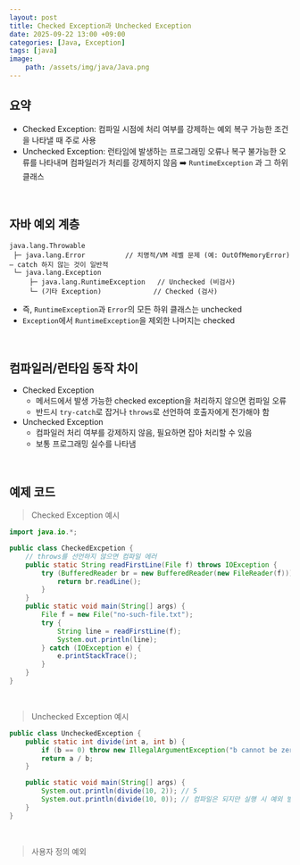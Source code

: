 ```yaml
---
layout: post
title: Checked Exception과 Unchecked Exception
date: 2025-09-22 13:00 +09:00
categories: [Java, Exception]
tags: [java]
image: 
    path: /assets/img/java/Java.png
---
```


## 요약 

- Checked Exception: 컴파일 시점에 처리 여부를 강제하는 예외 복구 가능한 조건을 나타낼 때 주로 사용
- Unchecked Exception: 런타임에 발생하는 프로그래밍 오류나 복구 불가능한 오류를 나타내며 컴파일러가 처리를 강제하지 않음 ➡️ `RuntimeException` 과 그 하위 클래스

<br>

## 자바 예외 계층

```text plain
java.lang.Throwable
 ├─ java.lang.Error          // 치명적/VM 레벨 문제 (예: OutOfMemoryError) — catch 하지 않는 것이 일반적
 └─ java.lang.Exception
     ├─ java.lang.RuntimeException   // Unchecked (비검사)
     └─ (기타 Exception)             // Checked (검사)
```

- 즉, `RuntimeException`과 `Error`의 모든 하위 클래스는 unchecked
- `Exception`에서 `RuntimeException`을 제외한 나머지는 checked

<br>

## 컴파일러/런타임 동작 차이

- Checked Exception
  - 메서드에서 발생 가능한 checked exception을 처리하지 않으면 컴파일 오류
  - 반드시 `try-catch`로 잡거나 `throws`로 선언하여 호출자에게 전가해야 함
- Unchecked Exception
  - 컴파일러 처리 여부를 강제하지 않음, 필요하면 잡아 처리할 수 있음
  - 보통 프로그래밍 실수를 나타냄

<br>

## 예제 코드

> Checked Exception 예시

```java
import java.io.*;

public class CheckedExcpetion {
    // throws를 선언하지 않으면 컴파일 에러
    public static String readFirstLine(File f) throws IOException {
        try (BufferedReader br = new BufferedReader(new FileReader(f))) {
            return br.readLine();
        }
    }
    public static void main(String[] args) {
        File f = new File("no-such-file.txt");
        try {
            String line = readFirstLine(f);
            System.out.println(line);
        } catch (IOException e) {
            e.printStackTrace();
        }
    }
}
```

<br>

> Unchecked Exception 예시

```java
public class UncheckedException {
    public static int divide(int a, int b) {
        if (b == 0) throw new IllegalArgumentException("b cannot be zero");
        return a / b;
    }

    public static void main(String[] args) {
        System.out.println(divide(10, 2)); // 5
        System.out.println(divide(10, 0)); // 컴파일은 되지만 실행 시 예외 발생
    }
}
```

<br>

> 사용자 정의 예외
